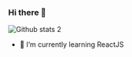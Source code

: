 ### Hi there 👋

![Github stats 2](https://github-readme-stats.vercel.app/api?username=nurgulkaya&show_icons=true&theme=radical)

- 🌱 I’m currently learning ReactJS


